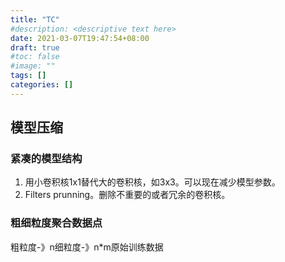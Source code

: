 ```yaml
---
title: "TC"
#description: <descriptive text here>
date: 2021-03-07T19:47:54+08:00
draft: true
#toc: false
#image: ""
tags: []
categories: []
---
```


## 模型压缩
### 紧凑的模型结构
1. 用小卷积核1x1替代大的卷积核，如3x3。可以现在减少模型参数。
2. Filters prunning。删除不重要的或者冗余的卷积核。

### 粗细粒度聚合数据点

粗粒度-》n细粒度-》n*m原始训练数据

